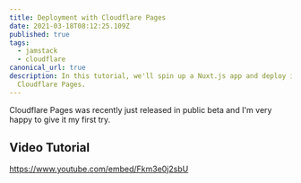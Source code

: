 ```yaml
---
title: Deployment with Cloudflare Pages
date: 2021-03-18T08:12:25.109Z
published: true
tags:
  - jamstack
  - cloudflare
canonical_url: true
description: In this tutorial, we'll spin up a Nuxt.js app and deploy it to
  Cloudflare Pages.
---
```

Cloudflare Pages was recently just released in public beta and I'm very happy to give it my first try.




## Video Tutorial
https://www.youtube.com/embed/Fkm3e0j2sbU
